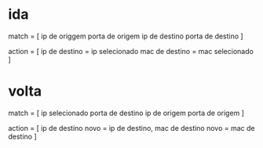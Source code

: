 
# ida
match = [
    ip de origgem
    porta de origem
    ip de destino
    porta de destino
]

action = [
    ip de destino = ip selecionado
    mac de destino = mac selecionado
]

# volta
match = [
    ip selecionado
    porta de destino
    ip de origem
    porta de origem
]

action = [
    ip de destino novo = ip de destino,
    mac de destino novo = mac de destino
]